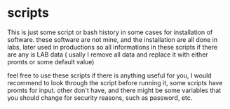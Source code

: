 # scripts

This is just some script or bash history in some cases for installation of software. these software are not mine,
and the installation are all done in labs, later used in productions so all informations in these scripts if there are any is LAB data ( usally I remove all data and replace it with either promts or some default value)

feel free to use these scripts if there is anything useful for you, I would recommend to look through the script before running it, some scripts have promts for input.
other don't have, and there might be some variables that you should change for security reasons, such as password, etc.

